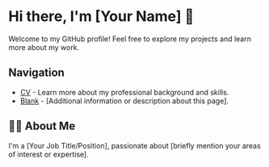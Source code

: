 # Hi there, I'm [Your Name] 👋

Welcome to my GitHub profile! Feel free to explore my projects and learn more about my work.

## Navigation
- [CV](./CV.md) - Learn more about my professional background and skills.
- [Blank](./Blank.md) - [Additional information or description about this page].

## 👨‍💻 About Me

I'm a [Your Job Title/Position], passionate about [briefly mention your areas of interest or expertise]. 
